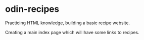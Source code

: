 # odin-recipes

Practicing HTML knowledge, building a basic recipe website. 

Creating a main index page which will have some links to recipes. 
